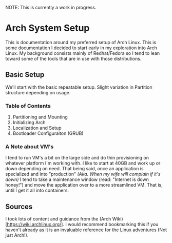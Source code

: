 NOTE: This is currently a work in progress.

# Arch System Setup

This is documentation around my preferred setup of Arch Linux. This is some documentation I decided to start early in my exploration into Arch Linux. My background consists mainly of Redhat/Fedora so I tend to lean toward some of the tools that are in use with those distributions.

## Basic Setup

We'll start with the basic repeatable setup. Slight variation in Partition structure depending on usage.

### Table of Contents
1. Partitioning and Mounting
2. Initializing Arch
3. Localization and Setup
4. Bootloader Configuraiton (GRUB)

### A Note about VM's

I tend to run VM's a bit on the large side and do thin provisioning on whatever platform I'm working with. I like to start at 40GB and work up or down depending on need. That being said, once an application is specialized and into "production" _(Aka. When my wife will complain if it's down)_ I tend to take a maintenance window (read: "Internet is down honey!") and move the application over to a more streamlined VM. That is, until I get it all into containers.

## Sources

I took lots of content and guidance from the (Arch Wiki)[https://wiki.archlinux.org/]. I would recommend bookmarking this if you haven't already as it is an invaluable reference for the Linux adventures (Not just Arch!).
